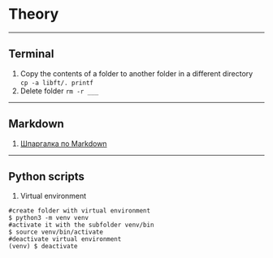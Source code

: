 # Theory
___
## Terminal
1. Copy the contents of a folder to another folder in a different directory  
`cp -a libft/. printf`
2. Delete folder 
`rm -r ___`
___
## Markdown
1. [Шпаргалка по Markdown](http://bustep.ru/markdown/shpargalka-po-markdown.html)  
___
## Python scripts
1. Virtual environment
```
#create folder with virtual environment  
$ python3 -m venv venv  
#activate it with the subfolder venv/bin  
$ source venv/bin/activate  
#deactivate virtual environment   
(venv) $ deactivate
```
